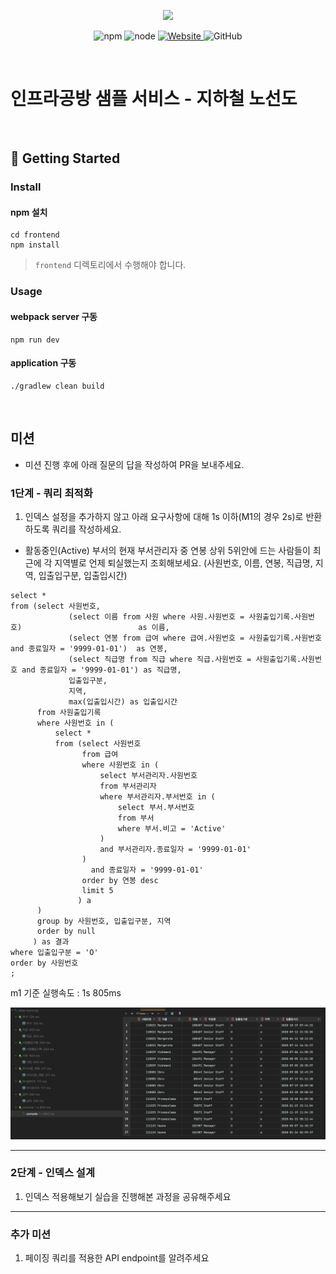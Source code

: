 <p align="center">
    <img width="200px;" src="https://raw.githubusercontent.com/woowacourse/atdd-subway-admin-frontend/master/images/main_logo.png"/>
</p>
<p align="center">
  <img alt="npm" src="https://img.shields.io/badge/npm-%3E%3D%205.5.0-blue">
  <img alt="node" src="https://img.shields.io/badge/node-%3E%3D%209.3.0-blue">
  <a href="https://edu.nextstep.camp/c/R89PYi5H" alt="nextstep atdd">
    <img alt="Website" src="https://img.shields.io/website?url=https%3A%2F%2Fedu.nextstep.camp%2Fc%2FR89PYi5H">
  </a>
  <img alt="GitHub" src="https://img.shields.io/github/license/next-step/atdd-subway-service">
</p>

<br>

# 인프라공방 샘플 서비스 - 지하철 노선도

<br>

## 🚀 Getting Started

### Install
#### npm 설치
```
cd frontend
npm install
```
> `frontend` 디렉토리에서 수행해야 합니다.

### Usage
#### webpack server 구동
```
npm run dev
```
#### application 구동
```
./gradlew clean build
```
<br>

## 미션

* 미션 진행 후에 아래 질문의 답을 작성하여 PR을 보내주세요.

### 1단계 - 쿼리 최적화

1. 인덱스 설정을 추가하지 않고 아래 요구사항에 대해 1s 이하(M1의 경우 2s)로 반환하도록 쿼리를 작성하세요.

- 활동중인(Active) 부서의 현재 부서관리자 중 연봉 상위 5위안에 드는 사람들이 최근에 각 지역별로 언제 퇴실했는지 조회해보세요. (사원번호, 이름, 연봉, 직급명, 지역, 입출입구분, 입출입시간)
```
select *
from (select 사원번호,
             (select 이름 from 사원 where 사원.사원번호 = 사원출입기록.사원번호)                          as 이름,
             (select 연봉 from 급여 where 급여.사원번호 = 사원출입기록.사원번호 and 종료일자 = '9999-01-01')  as 연봉,
             (select 직급명 from 직급 where 직급.사원번호 = 사원출입기록.사원번호 and 종료일자 = '9999-01-01') as 직급명,
             입출입구분,
             지역,
             max(입출입시간) as 입출입시간
      from 사원출입기록
      where 사원번호 in (
          select *
          from (select 사원번호
                from 급여
                where 사원번호 in (
                    select 부서관리자.사원번호
                    from 부서관리자
                    where 부서관리자.부서번호 in (
                        select 부서.부서번호
                        from 부서
                        where 부서.비고 = 'Active'
                    )
                    and 부서관리자.종료일자 = '9999-01-01'
                )
                  and 종료일자 = '9999-01-01'
                order by 연봉 desc
                limit 5
               ) a
      )
      group by 사원번호, 입출입구분, 지역
      order by null
     ) as 결과
where 입출입구분 = 'O'
order by 사원번호
;
```

m1 기준 실행속도 : 1s 805ms

![step1](/images/step1.png)

---

### 2단계 - 인덱스 설계

1. 인덱스 적용해보기 실습을 진행해본 과정을 공유해주세요

---

### 추가 미션

1. 페이징 쿼리를 적용한 API endpoint를 알려주세요

